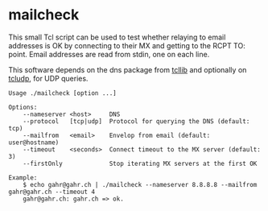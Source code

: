 mailcheck
=========

This small Tcl script can be used to test whether relaying to email addresses is OK by connecting to their MX and getting to the RCPT TO: point.  Email addresses are read from stdin, one on each line.

This software depends on the dns package from <a href="http://core.tcl.tk/tcllib/home">tcllib</a> and optionally on <a href="http://tcludp.sourceforge.net/">tcludp</a>, for UDP queries.


    Usage ./mailcheck [option ...]
    
    Options:
        --nameserver <host>     DNS
        --protocol   [tcp|udp]  Protocol for querying the DNS (default: tcp)
        --mailfrom   <email>    Envelop from email (default: user@hostname)
        --timeout    <seconds>  Connect timeout to the MX server (default: 3)
        --firstOnly             Stop iterating MX servers at the first OK

    Example:
        $ echo gahr@gahr.ch | ./mailcheck --nameserver 8.8.8.8 --mailfrom gahr@gahr.ch --timeout 4
        gahr@gahr.ch: gahr.ch => ok.

